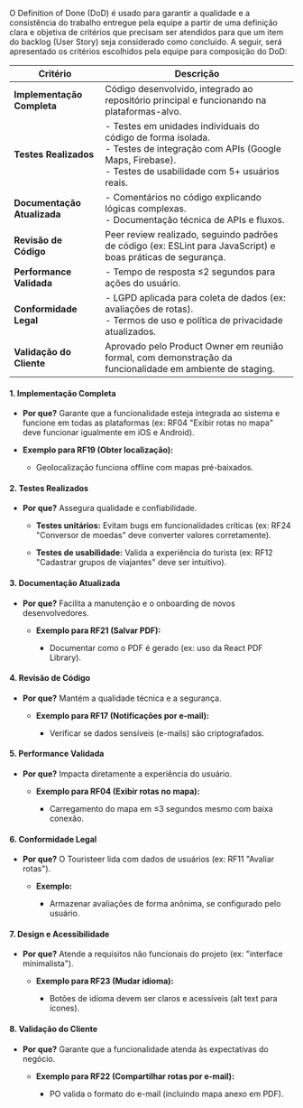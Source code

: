 O Definition of Done (DoD) é usado para garantir a qualidade e a consistência do trabalho entregue pela equipe a partir de uma definição clara e objetiva de critérios que precisam ser atendidos para que um item do backlog (User Story) seja considerado como concluído. A seguir, será apresentado os critérios escolhidos pela equipe para composição do DoD:

| **Critério**                | **Descrição**                                                                                                                                                                  |
| --------------------------- | ------------------------------------------------------------------------------------------------------------------------------------------------------------------------------ |
| **Implementação Completa**  | Código desenvolvido, integrado ao repositório principal e funcionando na plataformas-alvo.                                                                                     |
| **Testes Realizados**       | - Testes em unidades individuais do código de forma isolada.  <br>- Testes de integração com APIs (Google Maps, Firebase).  <br>- Testes de usabilidade com 5+ usuários reais. |
| **Documentação Atualizada** | - Comentários no código explicando lógicas complexas.    <br>- Documentação técnica de APIs e fluxos.                                                                          |
| **Revisão de Código**       | Peer review realizado, seguindo padrões de código (ex: ESLint para JavaScript) e boas práticas de segurança.                                                                   |
| **Performance Validada**    | - Tempo de resposta ≤2 segundos para ações do usuário.                                                                                                                         |
| **Conformidade Legal**      | - LGPD aplicada para coleta de dados (ex: avaliações de rotas).  <br>- Termos de uso e política de privacidade atualizados.                                                    |
| **Validação do Cliente**    | Aprovado pelo Product Owner em reunião formal, com demonstração da funcionalidade em ambiente de staging.                                                                      |

#### **1. Implementação Completa**

- **Por que?** Garante que a funcionalidade esteja integrada ao sistema e funcione em todas as plataformas (ex: RF04 "Exibir rotas no mapa" deve funcionar igualmente em iOS e Android).
    
- **Exemplo para RF19 (Obter localização):**
    
    - Geolocalização funciona offline com mapas pré-baixados.
        

#### **2. Testes Realizados**

- **Por que?** Assegura qualidade e confiabilidade.
    
    - **Testes unitários:** Evitam bugs em funcionalidades críticas (ex: RF24 "Conversor de moedas" deve converter valores corretamente).
        
    - **Testes de usabilidade:** Valida a experiência do turista (ex: RF12 "Cadastrar grupos de viajantes" deve ser intuitivo).
        

#### **3. Documentação Atualizada**

- **Por que?** Facilita a manutenção e o onboarding de novos desenvolvedores.
    
    - **Exemplo para RF21 (Salvar PDF):**
        
        - Documentar como o PDF é gerado (ex: uso da React PDF Library).
            

#### **4. Revisão de Código**

- **Por que?** Mantém a qualidade técnica e a segurança.
    
    - **Exemplo para RF17 (Notificações por e-mail):**
        
        - Verificar se dados sensíveis (e-mails) são criptografados.
            

#### **5. Performance Validada**

- **Por que?** Impacta diretamente a experiência do usuário.
    
    - **Exemplo para RF04 (Exibir rotas no mapa):**
        
        - Carregamento do mapa em ≤3 segundos mesmo com baixa conexão.
            

#### **6. Conformidade Legal**

- **Por que?** O Touristeer lida com dados de usuários (ex: RF11 "Avaliar rotas").
    
    - **Exemplo:**
        
        - Armazenar avaliações de forma anônima, se configurado pelo usuário.
            

#### **7. Design e Acessibilidade**

- **Por que?** Atende a requisitos não funcionais do projeto (ex: "interface minimalista").
    
    - **Exemplo para RF23 (Mudar idioma):**
        
        - Botões de idioma devem ser claros e acessíveis (alt text para ícones).
            

#### **8. Validação do Cliente**

- **Por que?** Garante que a funcionalidade atenda às expectativas do negócio.
    
    - **Exemplo para RF22 (Compartilhar rotas por e-mail):**
        
        - PO valida o formato do e-mail (incluindo mapa anexo em PDF).